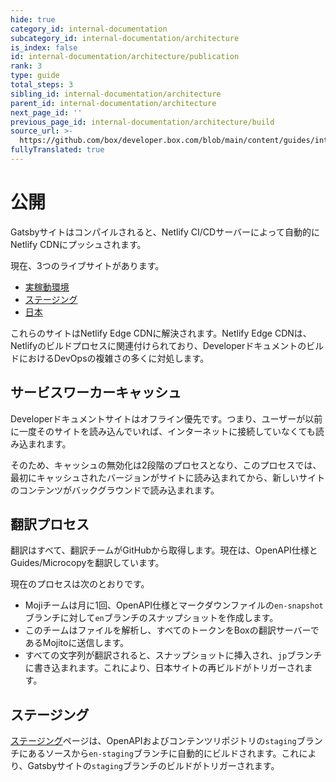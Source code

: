 ```yaml
---
hide: true
category_id: internal-documentation
subcategory_id: internal-documentation/architecture
is_index: false
id: internal-documentation/architecture/publication
rank: 3
type: guide
total_steps: 3
sibling_id: internal-documentation/architecture
parent_id: internal-documentation/architecture
next_page_id: ''
previous_page_id: internal-documentation/architecture/build
source_url: >-
  https://github.com/box/developer.box.com/blob/main/content/guides/internal-documentation/architecture/publication.md
fullyTranslated: true
---
```

<!-- does not need translation -->

# 公開

Gatsbyサイトはコンパイルされると、Netlify CI/CDサーバーによって自動的にNetlify CDNにプッシュされます。

現在、3つのライブサイトがあります。

* [実稼動環境][production]
* [ステージング][staging]
* [日本][Japan]

これらのサイトはNetlify Edge CDNに解決されます。Netlify Edge CDNは、Netlifyのビルドプロセスに関連付けられており、DeveloperドキュメントのビルドにおけるDevOpsの複雑さの多くに対処します。

## サービスワーカーキャッシュ

Developerドキュメントサイトはオフライン優先です。つまり、ユーザーが以前に一度そのサイトを読み込んでいれば、インターネットに接続していなくても読み込まれます。

そのため、キャッシュの無効化は2段階のプロセスとなり、このプロセスでは、最初にキャッシュされたバージョンがサイトに読み込まれてから、新しいサイトのコンテンツがバックグラウンドで読み込まれます。

## 翻訳プロセス

翻訳はすべて、翻訳チームがGitHubから取得します。現在は、OpenAPI仕様とGuides/Microcopyを翻訳しています。

現在のプロセスは次のとおりです。

* Mojiチームは月に1回、OpenAPI仕様とマークダウンファイルの`en-snapshot`ブランチに対して`en`ブランチのスナップショットを作成します。
* このチームはファイルを解析し、すべてのトークンをBoxの翻訳サーバーであるMojitoに送信します。
* すべての文字列が翻訳されると、スナップショットに挿入され、`jp`ブランチに書き込まれます。これにより、日本サイトの再ビルドがトリガーされます。

## ステージング

[ステージング][staging]ページは、OpenAPIおよびコンテンツリポジトリの`staging`ブランチにあるソースから`en-staging`ブランチに自動的にビルドされます。これにより、Gatsbyサイトの`staging`ブランチのビルドがトリガーされます。

[production]: https://developer.box.com

[staging]: https://staging.developer.box.com

[Japan]: https://ja.developer.box.com